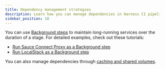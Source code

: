 ```yaml
---
title: Dependency management strategies
description: Learn how you can manage dependencies in Harness CI pipelines.
sidebar_position: 10
---
```


You can use [Background steps](./background-step-settings.md) to maintain long-running services over the duration of a stage. For detailed examples, check out these tutorials:

* [Run Sauce Connect Proxy as a Background step](/tutorials/ci-pipelines/test/saucelabs-proxy)
* [Run LocalStack as a Background step](/tutorials/ci-pipelines/test/localstack)

You can also manage dependencies through [caching and shared volumes](../caching-ci-data/share-ci-data-across-steps-and-stages.md).
